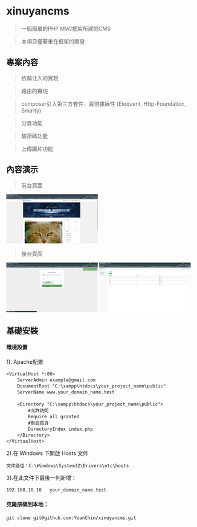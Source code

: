 # xinuyancms

> 一個簡單的PHP MVC框架所建的CMS

> 本項目僅著重在框架的開發

## 專案內容

> 依賴注入的實現

> 路由的實現

> composer引入第三方套件，實現擴展性 (Eloquent, Http-Foundation, Smarty)

> 分頁功能

> 驗證碼功能

> 上傳圖片功能


## 內容演示

> 前台頁面

<img src=https://github.com/YuanChin/project_git/blob/master/xinyuancms/1.JPG width=48% />

> 後台頁面

<img src=https://github.com/YuanChin/project_git/blob/master/xinyuancms/2.JPG width=48% /> <img src=https://github.com/YuanChin/project_git/blob/master/xinyuancms/3.JPG width=48% />



## 基礎安裝

#### 環境設置

1). Apache配置
``` shell
<VirtualHost *:80>
    ServerAdmin example@gmail.com
    DocumentRoot "C:\xampp\htdocs\your_project_name\public"
    ServerName www.your_domain_name.test

    <Directory "C:\xampp\htdocs\your_project_name\public">
        #允許訪問
        Require all granted
        #默認首頁
        DirectoryIndex index.php
    </Directory>
</VirtualHost>
```
2).在 Windows 下開啟 Hosts 文件
    
    文件路徑：C:\Windows\System32\Drivers\etc\hosts

3).在此文件下最後一列新增：
    
    192.168.10.10   your_domain_name.test

#### 克隆原碼到本地：

```shell
git clone git@github.com:YuanChin/xinuyancms.git
```

##
